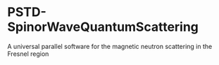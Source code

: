 # PSTD-SpinorWaveQuantumScattering
A universal parallel software for the magnetic neutron scattering in the Fresnel region

